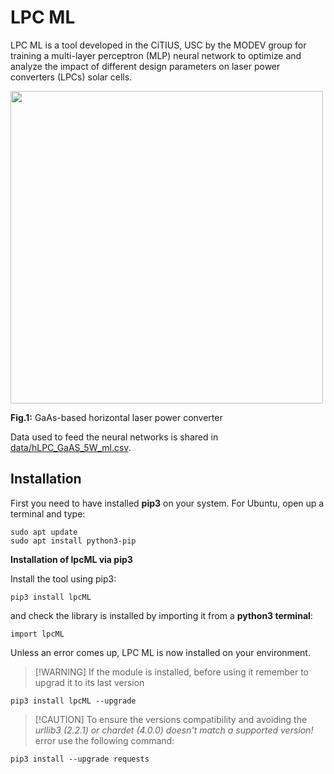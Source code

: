 # LPC ML

LPC ML is a tool developed in the CiTIUS, USC by the MODEV group for training a multi-layer perceptron (MLP) neural network to optimize and analyze the impact of different design parameters on laser power converters (LPCs) solar cells.

<img src="images/lpc.png" width="500">

**Fig.1:** GaAs-based horizontal laser power converter

Data used to feed the neural networks is shared in [data/hLPC_GaAS_5W_ml.csv](data/hLPC_GaAS_5W_ml.csv).

## Installation
First you need to have installed **pip3** on your system. For Ubuntu, open up a terminal and type:

    sudo apt update
    sudo apt install python3-pip

**Installation of lpcML via pip3**

Install the tool using pip3:

    pip3 install lpcML

and check the library is installed by importing it from a **python3 terminal**:

    import lpcML

Unless an error comes up, LPC ML is now installed on your environment.

> [!WARNING] If the module is installed, before using it remember to upgrad it to its last version

    pip3 install lpcML --upgrade


> [!CAUTION] To ensure the versions compatibility and avoiding the *urllib3 (2.2.1) or chardet (4.0.0) doesn't match a supported version!* error use the following command:

    pip3 install --upgrade requests